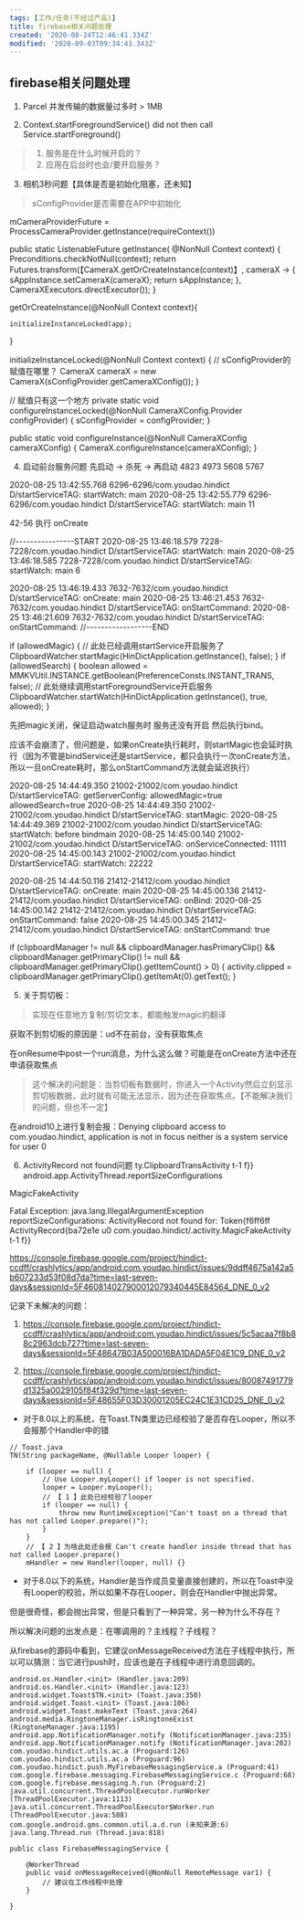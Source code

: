 ```yaml
---
tags: [工作/任务(不经过产品)]
title: firebase相关问题处理
created: '2020-08-24T12:46:41.334Z'
modified: '2020-09-03T09:34:43.343Z'
---
```


## firebase相关问题处理

1.  Parcel 并发传输的数据量过多时 > 1MB

2. Context.startForegroundService() did not then call Service.startForeground()
>1. 服务是在什么时候开启的？
>2. 应用在后台时也会/要开启服务？

3. 相机3秒问题【具体是否是初始化阻塞，还未知】

>sConfigProvider是否需要在APP中初始化

mCameraProviderFuture = ProcessCameraProvider.getInstance(requireContext())

public static ListenableFuture<ProcessCameraProvider> getInstance(
        @NonNull Context context) {
    Preconditions.checkNotNull(context);
    return Futures.transform(【CameraX.getOrCreateInstance(context)】, cameraX ->  {
        sAppInstance.setCameraX(cameraX);
        return sAppInstance;
    }, CameraXExecutors.directExecutor());
}

getOrCreateInstance(@NonNull Context context){

    initializeInstanceLocked(app);
}    

initializeInstanceLocked(@NonNull Context context) {
    // sConfigProvider的赋值在哪里？
    CameraX cameraX = new CameraX(sConfigProvider.getCameraXConfig());
}

// 赋值只有这一个地方
private static void configureInstanceLocked(@NonNull CameraXConfig.Provider configProvider) {
    sConfigProvider = configProvider;
}

public static void configureInstance(@NonNull CameraXConfig cameraXConfig) {
    CameraX.configureInstance(cameraXConfig);
}

4. 启动前台服务问题
先启动 -> 杀死 -> 再启动
4823             4973
5608             5767

2020-08-25 13:42:55.768 6296-6296/com.youdao.hindict D/startServiceTAG: startWatch: main
2020-08-25 13:42:55.779 6296-6296/com.youdao.hindict D/startServiceTAG: startWatch: main   11

42-56 执行 onCreate

//----------------START
2020-08-25 13:46:18.579 7228-7228/com.youdao.hindict D/startServiceTAG: startWatch: main
2020-08-25 13:46:18.585 7228-7228/com.youdao.hindict D/startServiceTAG: startWatch: main   6

2020-08-25 13:46:19.433 7632-7632/com.youdao.hindict D/startServiceTAG: onCreate: main
2020-08-25 13:46:21.453 7632-7632/com.youdao.hindict D/startServiceTAG: onStartCommand: 
2020-08-25 13:46:21.609 7632-7632/com.youdao.hindict D/startServiceTAG: onStartCommand: 
//------------------END


if (allowedMagic) {
    // 此处已经调用startService开启服务了
    ClipboardWatcher.startMagic(HinDictApplication.getInstance(), false);
}
if (allowedSearch) {
    boolean allowed = MMKVUtil.INSTANCE.getBoolean(PreferenceConsts.INSTANT_TRANS, false);
    // 此处继续调用startForegroundService开启服务
    ClipboardWatcher.startWatch(HinDictApplication.getInstance(), true, allowed);
}


先把magic关闭，保证启动watch服务时  服务还没有开启  然后执行bind。

应该不会崩溃了，但问题是，如果onCreate执行耗时，则startMagic也会延时执行（因为不管是bindService还是startService，都只会执行一次onCreate方法，所以一旦onCreate耗时，那么onStartCommand方法就会延迟执行）


2020-08-25 14:44:49.350 21002-21002/com.youdao.hindict D/startServiceTAG: getServerConfig: allowedMagic=true     allowedSearch=true
2020-08-25 14:44:49.350 21002-21002/com.youdao.hindict D/startServiceTAG: startMagic: 
2020-08-25 14:44:49.369 21002-21002/com.youdao.hindict D/startServiceTAG: startWatch: before bindmain
2020-08-25 14:45:00.140 21002-21002/com.youdao.hindict D/startServiceTAG: onServiceConnected: 11111
2020-08-25 14:45:00.143 21002-21002/com.youdao.hindict D/startServiceTAG: startWatch: 22222

2020-08-25 14:44:50.116 21412-21412/com.youdao.hindict D/startServiceTAG: onCreate: main
2020-08-25 14:45:00.136 21412-21412/com.youdao.hindict D/startServiceTAG: onBind: 
2020-08-25 14:45:00.142 21412-21412/com.youdao.hindict D/startServiceTAG: onStartCommand: false
2020-08-25 14:45:00.345 21412-21412/com.youdao.hindict D/startServiceTAG: onStartCommand: true


if (clipboardManager != null && clipboardManager.hasPrimaryClip() && clipboardManager.getPrimaryClip() != null && clipboardManager.getPrimaryClip().getItemCount() > 0) {
        activity.clipped = clipboardManager.getPrimaryClip().getItemAt(0).getText();
}

5. 关于剪切板：
>实现在任意地方复制/剪切文本，都能触发magic的翻译

获取不到剪切板的原因是：ud不在前台，没有获取焦点

在onResume中post一个run消息，为什么这么做？可能是在onCreate方法中还在申请获取焦点
>这个解决的问题是：当剪切板有数据时，你进入一个Activity然后立刻显示剪切板数据，此时就有可能无法显示，因为还在获取焦点。【不能解决我们的问题，但也不一定】

在android10上进行复制会报：Denying clipboard access to com.youdao.hindict, application is not in focus neither is a system service for user 0


6. ActivityRecord not found问题
ty.ClipboardTransActivity t-1 f}}
android.app.ActivityThread.reportSizeConfigurations

MagicFakeActivity

Fatal Exception: java.lang.IllegalArgumentException
reportSizeConfigurations: ActivityRecord not found for: Token{f6ff6ff ActivityRecord{ba72e1e u0 com.youdao.hindict/.activity.MagicFakeActivity t-1 f}}




https://console.firebase.google.com/project/hindict-ccdff/crashlytics/app/android:com.youdao.hindict/issues/9ddff4675a142a5b607233d53f08d7da?time=last-seven-days&sessionId=5F460814027900012079340445E84564_DNE_0_v2


记录下未解决的问题：
1. https://console.firebase.google.com/project/hindict-ccdff/crashlytics/app/android:com.youdao.hindict/issues/5c5acaa7f8b88c2963dcb727?time=last-seven-days&sessionId=5F48647B03A500016BA1DADA5F04E1C9_DNE_0_v2

2. https://console.firebase.google.com/project/hindict-ccdff/crashlytics/app/android:com.youdao.hindict/issues/80087491779d1325a0029105f84f329d?time=last-seven-days&sessionId=5F48655F03D30001205EC24C1E31CD25_DNE_0_v2

* 对于8.0以上的系统，在Toast.TN类里边已经校验了是否存在Looper，所以不会报那个Handler中的错
```
// Toast.java
TN(String packageName, @Nullable Looper looper) {

    if (looper == null) {
        // Use Looper.myLooper() if looper is not specified.
        looper = Looper.myLooper();
        // 【 1 】此处已经校验了looper
        if (looper == null) {
            throw new RuntimeException("Can't toast on a thread that has not called Looper.prepare()");
        }
    }
    // 【 2 】为啥此处还会报 Can't create handler inside thread that has not called Looper.prepare()
    mHandler = new Handler(looper, null) {}
```

* 对于8.0以下的系统，Handler是当作成员变量直接创建的，所以在Toast中没有Looper的校验，所以如果不存在Looper，则会在Handler中抛出异常。

但是很奇怪，都会抛出异常，但是只看到了一种异常，另一种为什么不存在？

所以解决问题的出发点是：在哪调用的？主线程？子线程？

从firebase的源码中看到，它建议onMessageReceived方法在子线程中执行，所以可以猜测：当它进行push时，应该也是在子线程中进行消息回调的。


```
android.os.Handler.<init> (Handler.java:209)
android.os.Handler.<init> (Handler.java:123)
android.widget.Toast$TN.<init> (Toast.java:350)
android.widget.Toast.<init> (Toast.java:106)
android.widget.Toast.makeText (Toast.java:264)
android.media.RingtoneManager.isRingtoneExist (RingtoneManager.java:1195)
android.app.NotificationManager.notify (NotificationManager.java:235)
android.app.NotificationManager.notify (NotificationManager.java:202)
com.youdao.hindict.utils.ac.a (Proguard:126)
com.youdao.hindict.utils.ac.a (Proguard:96)
com.youdao.hindict.push.MyFirebaseMessagingService.a (Proguard:41)
com.google.firebase.messaging.FirebaseMessagingService.c (Proguard:68)
com.google.firebase.messaging.h.run (Proguard:2)
java.util.concurrent.ThreadPoolExecutor.runWorker (ThreadPoolExecutor.java:1113)
java.util.concurrent.ThreadPoolExecutor$Worker.run (ThreadPoolExecutor.java:588)
com.google.android.gms.common.util.a.d.run (未知来源:6)
java.lang.Thread.run (Thread.java:818)
```


```
public class FirebaseMessagingService {

    @WorkerThread
    public void onMessageReceived(@NonNull RemoteMessage var1) {
        // 建议在工作线程中处理
    }

}
```










